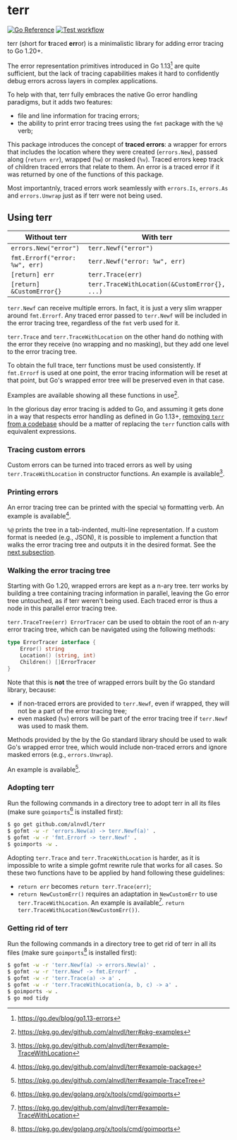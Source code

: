 # terr

[![Go Reference](https://pkg.go.dev/badge/github.com/alnvdl/terr.svg)](https://pkg.go.dev/github.com/alnvdl/terr)
[![Test workflow](https://github.com/alnvdl/terr/actions/workflows/test.yaml/badge.svg)](https://github.com/alnvdl/terr/actions/workflows/test.yaml)

terr (short for **t**raced **err**or) is a minimalistic library for adding
error tracing to Go 1.20+.

The error representation primitives introduced in Go 1.13[^1] are quite
sufficient, but the lack of tracing capabilities makes it hard to confidently
debug errors across layers in complex applications.

To help with that, terr fully embraces the native Go error handling paradigms,
but it adds two features:
- file and line information for tracing errors;
- the ability to print error tracing trees using the `fmt` package with the
  `%@` verb;

This package introduces the concept of **traced errors**: a wrapper for errors
that includes the location where they were created (`errors.New`), passed along
(`return err`), wrapped (`%w`) or masked (`%v`). Traced errors keep track of
children traced errors that relate to them. An error is a traced error if it
was returned by one of the functions of this package.

Most importantnly, traced errors work seamlessly with `errors.Is`, `errors.As`
and `errors.Unwrap` just as if terr were not being used.

## Using terr
Without terr                   | With terr
-------------------------------|------------------------------
`errors.New("error")`          | `terr.Newf("error")`
`fmt.Errorf("error: %w", err)` | `terr.Newf("error: %w", err)`
`[return] err`                 | `terr.Trace(err)`
`[return] &CustomError{}`      | `terr.TraceWithLocation(&CustomError{}, ...)`

`terr.Newf` can receive multiple errors. In fact, it is just a very slim
wrapper around `fmt.Errorf`. Any traced error passed to `terr.Newf` will be
included in the error tracing tree, regardless of the `fmt` verb used for it.

`terr.Trace` and `terr.TraceWithLocation` on the other hand do nothing with the
error they receive (no wrapping and no masking), but they add one level to the
error tracing tree.

To obtain the full trace, terr functions must be used consistently. If
`fmt.Errorf` is used at one point, the error tracing information will be reset
at that point, but Go's wrapped error tree will be preserved even in that case.

Examples are available showing all these functions in use[^2].

In the glorious day error tracing is added to Go, and assuming it gets done in
a way that respects error handling as defined in Go 1.13+,
[removing `terr` from a codebase](#getting-rid-of-terr) should be a matter of
replacing the `terr` function calls with equivalent expressions.

### Tracing custom errors
Custom errors can be turned into traced errors as well by using
`terr.TraceWithLocation` in constructor functions. An example is available[^3].

### Printing errors
An error tracing tree can be printed with the special `%@` formatting verb. An
example is available[^4].

`%@` prints the tree in a tab-indented, multi-line representation. If a custom
format is needed (e.g., JSON), it is possible to implement a function that
walks the error tracing tree and outputs it in the desired format. See the
[next subsection](#walking-the-error-tracing-tree).

### Walking the error tracing tree
Starting with Go 1.20, wrapped errors are kept as a n-ary tree. terr works by
building a tree containing tracing information in parallel, leaving the Go
error tree untouched, as if terr weren't being used. Each traced error is thus
a node in this parallel error tracing tree.

`terr.TraceTree(err) ErrorTracer` can be used to obtain the root of an n-ary
error tracing tree, which can be navigated using the following methods:
```go
type ErrorTracer interface {
	Error() string
	Location() (string, int)
	Children() []ErrorTracer
}
```

Note that this is **not** the tree of wrapped errors built by the Go standard
library, because:
- if non-traced errors are provided to `terr.Newf`, even if wrapped, they will
  not be a part of the error tracing tree;
- even masked (`%v`) errors will be part of the error tracing tree if
  `terr.Newf` was used to mask them.

Methods provided by the by the Go standard library should be used to walk Go's
wrapped error tree, which would include non-traced errors and ignore masked
errors (e.g., `errors.Unwrap`).

An example is available[^5].

### Adopting terr
Run the following commands in a directory tree to adopt terr in all its files
(make sure `goimports`[^6] is installed first):
```sh
$ go get github.com/alnvdl/terr
$ gofmt -w -r 'errors.New(a) -> terr.Newf(a)' .
$ gofmt -w -r 'fmt.Errorf -> terr.Newf' .
$ goimports -w .
```

Adopting `terr.Trace` and `terr.TraceWithLocation` is harder, as it is
impossible to write a simple gofmt rewrite rule that works for all cases. So
these two functions have to be applied by hand following these guidelines:
- `return err` becomes `return terr.Trace(err)`;
- `return NewCustomErr()` requires an adaptation in `NewCustomErr` to use
  `terr.TraceWithLocation`. An example is available[^3].
  `return terr.TraceWithLocation(NewCustomErr())`.

### Getting rid of terr
Run the following commands in a directory tree to get rid of terr in all its
files (make sure `goimports`[^6] is installed first):
```sh
$ gofmt -w -r 'terr.Newf(a) -> errors.New(a)' .
$ gofmt -w -r 'terr.Newf -> fmt.Errorf' .
$ gofmt -w -r 'terr.Trace(a) -> a' .
$ gofmt -w -r 'terr.TraceWithLocation(a, b, c) -> a' .
$ goimports -w .
$ go mod tidy
```

[^1]: https://go.dev/blog/go1.13-errors
[^2]: https://pkg.go.dev/github.com/alnvdl/terr#pkg-examples
[^3]: https://pkg.go.dev/github.com/alnvdl/terr#example-TraceWithLocation
[^4]: https://pkg.go.dev/github.com/alnvdl/terr#example-package
[^5]: https://pkg.go.dev/github.com/alnvdl/terr#example-TraceTree
[^6]: https://pkg.go.dev/golang.org/x/tools/cmd/goimports
